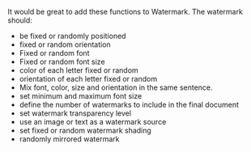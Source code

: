 It would be great to add these functions to Watermark. The watermark should:
- be fixed or randomly positioned
- fixed or random orientation
- Fixed or random font
- Fixed or random font size
- color of each letter fixed or random
- orientation of each letter fixed or random
- Mix font, color, size and orientation in the same sentence.
- set minimum and maximum font size
- define the number of watermarks to include in the final document
- set watermark transparency level
- use an image or text as a watermark source
- set fixed or random watermark shading
- randomly mirrored watermark

